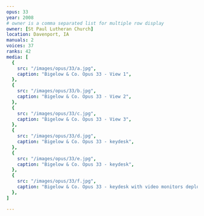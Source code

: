 ```yaml
---
opus: 33
year: 2008
# owner is a comma separated list for multiple row display
owner: [St Paul Lutheran Church]
location: Davenport, IA
manuals: 2
voices: 37
ranks: 42
media: [
  {
    src: "/images/opus/33/a.jpg",
    caption: "Bigelow & Co. Opus 33 - View 1",
  },
  {
    src: "/images/opus/33/b.jpg",
    caption: "Bigelow & Co. Opus 33 - View 2",
  },
  {
    src: "/images/opus/33/c.jpg",
    caption: "Bigelow & Co. Opus 33 - View 3",
  },
  {
    src: "/images/opus/33/d.jpg",
    caption: "Bigelow & Co. Opus 33 - keydesk",
  },
  {
    src: "/images/opus/33/e.jpg",
    caption: "Bigelow & Co. Opus 33 - keydesk",
  },
  {
    src: "/images/opus/33/f.jpg",
    caption: "Bigelow & Co. Opus 33 - keydesk with video monitors deployed",
  },
]

---
```

